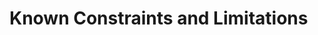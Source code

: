 [title]: # (Constraints)
[tags]: # (introduction)
[priority]: # (3)
[display]: # (none)
# Known Constraints and Limitations

<!-- add information on what the integration can do and what not -->
